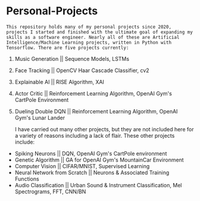 # Personal-Projects
    This repository holds many of my personal projects since 2020, projects I started and finished with the ultimate goal of expanding my skills as a software engineer. Nearly all of these are Artificial Intelligence/Machine Learning projects, written in Python with Tensorflow. There are five projects currently:

1. Music Generation || Sequence Models, LSTMs
2. Face Tracking || OpenCV Haar Cascade Classifier, cv2
3. Explainable AI || RISE Algorithm, XAI
4. Actor Critic || Reinforcement Learning Algorithm, OpenAI Gym's CartPole Environment
5. Dueling Double DQN || Reinforcement Learning Algorithm, OpenAI Gym's Lunar Lander

    I have carried out many other projects, but they are not included here for a variety of reasons including a lack of flair. These other projects include:

* Spiking Neurons || DQN, OpenAI Gym's CartPole environment
* Genetic Algorithm || GA for OpenAI Gym's MountainCar Environment
* Computer Vision || CIFAR/MNIST, Supervised Learning
* Neural Network from Scratch || Neurons & Associated Training Functions
* Audio Classification || Urban Sound & Instrument Classification, Mel Spectrograms, FFT, CNN/BN
